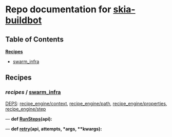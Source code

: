 <!--- AUTOGENERATED BY `./recipes.py test train` -->
# Repo documentation for [skia-buildbot]()
## Table of Contents

**[Recipes](#Recipes)**
  * [swarm_infra](#recipes-swarm_infra)
## Recipes

### *recipes* / [swarm\_infra](/infra/bots/recipes/swarm_infra.py)

[DEPS](/infra/bots/recipes/swarm_infra.py#13): [recipe\_engine/context][recipe_engine/recipe_modules/context], [recipe\_engine/path][recipe_engine/recipe_modules/path], [recipe\_engine/properties][recipe_engine/recipe_modules/properties], [recipe\_engine/step][recipe_engine/recipe_modules/step]

&mdash; **def [RunSteps](/infra/bots/recipes/swarm_infra.py#36)(api):**

&mdash; **def [retry](/infra/bots/recipes/swarm_infra.py#24)(api, attempts, \*args, \*\*kwargs):**

[recipe_engine/recipe_modules/context]: https://chromium.googlesource.com/infra/luci/recipes-py.git/+/e1e1d1ba78ce2f3c129dbe6ba4d92b431deec422/README.recipes.md#recipe_modules-context
[recipe_engine/recipe_modules/path]: https://chromium.googlesource.com/infra/luci/recipes-py.git/+/e1e1d1ba78ce2f3c129dbe6ba4d92b431deec422/README.recipes.md#recipe_modules-path
[recipe_engine/recipe_modules/properties]: https://chromium.googlesource.com/infra/luci/recipes-py.git/+/e1e1d1ba78ce2f3c129dbe6ba4d92b431deec422/README.recipes.md#recipe_modules-properties
[recipe_engine/recipe_modules/step]: https://chromium.googlesource.com/infra/luci/recipes-py.git/+/e1e1d1ba78ce2f3c129dbe6ba4d92b431deec422/README.recipes.md#recipe_modules-step
